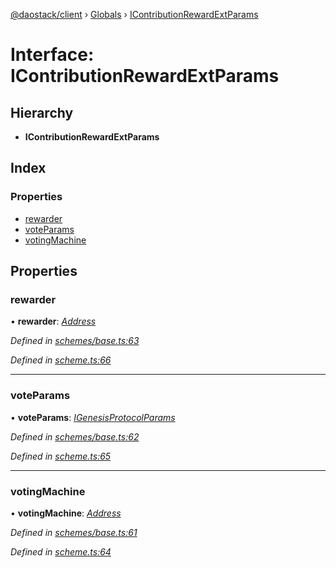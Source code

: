 [@daostack/client](../README.md) › [Globals](../globals.md) › [IContributionRewardExtParams](icontributionrewardextparams.md)

# Interface: IContributionRewardExtParams

## Hierarchy

* **IContributionRewardExtParams**

## Index

### Properties

* [rewarder](icontributionrewardextparams.md#rewarder)
* [voteParams](icontributionrewardextparams.md#voteparams)
* [votingMachine](icontributionrewardextparams.md#votingmachine)

## Properties

###  rewarder

• **rewarder**: *[Address](../globals.md#address)*

*Defined in [schemes/base.ts:63](https://github.com/daostack/client/blob/1bc237e/src/schemes/base.ts#L63)*

*Defined in [scheme.ts:66](https://github.com/daostack/client/blob/1bc237e/src/scheme.ts#L66)*

___

###  voteParams

• **voteParams**: *[IGenesisProtocolParams](igenesisprotocolparams.md)*

*Defined in [schemes/base.ts:62](https://github.com/daostack/client/blob/1bc237e/src/schemes/base.ts#L62)*

*Defined in [scheme.ts:65](https://github.com/daostack/client/blob/1bc237e/src/scheme.ts#L65)*

___

###  votingMachine

• **votingMachine**: *[Address](../globals.md#address)*

*Defined in [schemes/base.ts:61](https://github.com/daostack/client/blob/1bc237e/src/schemes/base.ts#L61)*

*Defined in [scheme.ts:64](https://github.com/daostack/client/blob/1bc237e/src/scheme.ts#L64)*
